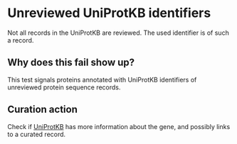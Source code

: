 # Unreviewed UniProtKB identifiers

Not all records in the UniProtKB are reviewed. The used identifier is of such a record.

## Why does this fail show up?

This test signals proteins annotated with UniProtKB identifiers of unreviewed protein sequence
records.

## Curation action

Check if [UniProtKB](https://www.uniprot.org/uniprot/) has more information about the gene, and
possibly links to a curated record.
